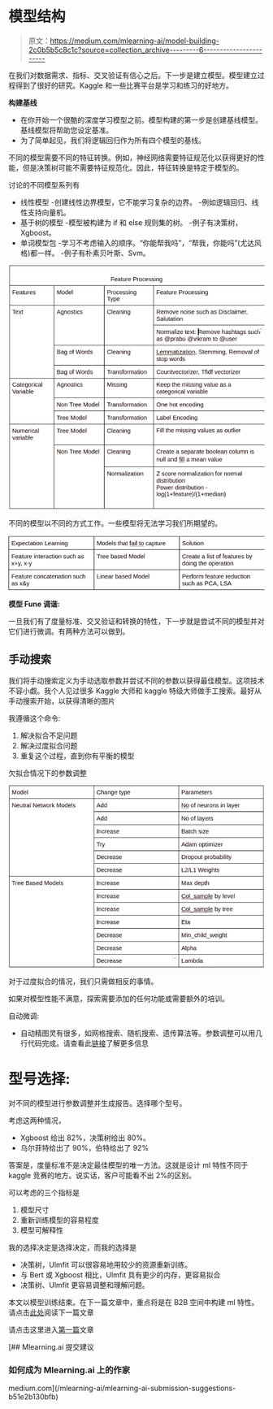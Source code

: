 # 模型结构

> 原文：<https://medium.com/mlearning-ai/model-building-2c0b5b5c8c1c?source=collection_archive---------6----------------------->

在我们对数据需求、指标、交叉验证有信心之后。下一步是建立模型。模型建立过程得到了很好的研究。Kaggle 和一些比赛平台是学习和练习的好地方。

**构建基线**

*   在你开始一个很酷的深度学习模型之前。模型构建的第一步是创建基线模型。基线模型将帮助您设定基准。
*   为了简单起见，我们将逻辑回归作为所有四个模型的基线。

不同的模型需要不同的特征转换。例如，神经网络需要特征规范化以获得更好的性能，但是决策树可能不需要特征规范化。因此，特征转换是特定于模型的。

讨论的不同模型系列有

*   线性模型
    -创建线性边界模型，它不能学习复杂的边界。
    -例如逻辑回归、线性支持向量机。
*   基于树的模型
    -模型被构建为 if 和 else 规则集的树。
    -例子有决策树，Xgboost。
*   单词模型包
    -学习不考虑输入的顺序。“你能帮我吗”，“帮我，你能吗”(尤达风格)都一样。
    -例子有朴素贝叶斯、Svm。

![](img/75b5aca5e9f28c8aba063ec5253da1ca.png)

不同的模型以不同的方式工作。一些模型将无法学习我们所期望的。

![](img/773e79206dec17d04540c8d0e91f98fc.png)

**模型 Fune 调谐:**

一旦我们有了度量标准、交叉验证和转换的特性，下一步就是尝试不同的模型并对它们进行微调。有两种方法可以做到。

## 手动搜索

我们将手动搜索定义为手动选取参数并尝试不同的参数以获得最佳模型。这项技术不容小觑。我个人见过很多 Kaggle 大师和 kaggle 特级大师做手工搜索。最好从手动搜索开始，以获得清晰的图片

我遵循这个命令:

1.  解决拟合不足问题
2.  解决过度拟合问题
3.  重复这个过程，直到你有平衡的模型

欠拟合情况下的参数调整

![](img/e45d5f69122d41c9f5cb7220d6033131.png)

对于过度拟合的情况，我们只需做相反的事情。

如果对模型性能不满意，探索需要添加的任何功能或需要额外的培训。

自动微调:

*   自动精图灵有很多，如网格搜索、随机搜索、遗传算法等。参数调整可以用几行代码完成。请查看此[链接](https://towardsdatascience.com/hyperparameters-optimization-526348bb8e2d)了解更多信息

# 型号选择:

对不同的模型进行参数调整并生成报告。选择哪个型号。

考虑这两种情况，

*   Xgboost 给出 82%，决策树给出 80%。
*   乌尔菲特给出了 90%，伯特给出了 92%

答案是，度量标准不是决定最佳模型的唯一方法。这就是设计 ml 特性不同于 kaggle 竞赛的地方。说实话，客户可能看不出 2%的区别。

可以考虑的三个指标是

1.  模型尺寸
2.  重新训练模型的容易程度
3.  模型可解释性

我的选择决定是选择决定，而我的选择是

*   决策树，Ulmfit 可以很容易地用较少的资源重新训练。
*   与 Bert 或 Xgboost 相比，Ulmfit 具有更少的内存，更容易拟合
*   决策树、Ulmfit 更容易调整和理解问题。

本文以模型训练结束。在下一篇文章中，重点将是在 B2B 空间中构建 ml 特性。请点击[此处](/@prabu_/model-building-in-b2b-space-8be2f5289adc)阅读下一篇文章

请点击这里进入[第一篇](/@prabu_/building-b2b-ml-features-overview-dc586667e1c3)文章

[](/mlearning-ai/mlearning-ai-submission-suggestions-b51e2b130bfb) [## Mlearning.ai 提交建议

### 如何成为 Mlearning.ai 上的作家

medium.com](/mlearning-ai/mlearning-ai-submission-suggestions-b51e2b130bfb)
